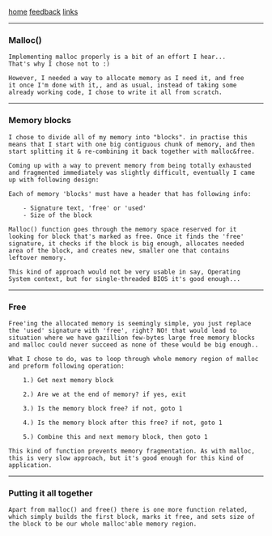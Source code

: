 [home](/) [feedback](/feedback) [links](/links)

-----------------------------------------------------------------------------

### Malloc()

	Implementing malloc properly is a bit of an effort I hear...
	That's why I chose not to :)

	However, I needed a way to allocate memory as I need it, and free
	it once I'm done with it,, and as usual, instead of taking some 
	already working code, I chose to write it all from scratch.

-----------------------------------------------------------------------------

### Memory blocks

	I chose to divide all of my memory into "blocks". in practise this
	means that I start with one big contiguous chunk of memory, and then
	start splitting it & re-combining it back together with malloc&free.

	Coming up with a way to prevent memory from being totally exhausted
	and fragmented immediately was slightly difficult, eventually I came
	up with following design:

	Each of memory 'blocks' must have a header that has following info:

		- Signature text, 'free' or 'used'
		- Size of the block
	
	Malloc() function goes through the memory space reserved for it 
	looking for block that's marked as free. Once it finds the 'free'
	signature, it checks if the block is big enough, allocates needed
	area of the block, and creates new, smaller one that contains 
	leftover memory.

	This kind of approach would not be very usable in say, Operating 
	System context, but for single-threaded BIOS it's good enough...

-----------------------------------------------------------------------------

### Free

	Free'ing the allocated memory is seemingly simple, you just replace
	the 'used' signature with 'free', right? NO! that would lead to
	situation where we have gazillion few-bytes large free memory blocks
	and malloc could never succeed as none of these would be big enough..

	What I chose to do, was to loop through whole memory region of malloc
	and preform following operation:

		1.) Get next memory block
	
		2.) Are we at the end of memory? if yes, exit

		3.) Is the memory block free? if not, goto 1

		4.) Is the memory block after this free? if not, goto 1

		5.) Combine this and next memory block, then goto 1

	This kind of function prevents memory fragmentation. As with malloc,
	this is very slow approach, but it's good enough for this kind of 
	application.

-----------------------------------------------------------------------------

### Putting it all together

	Apart from malloc() and free() there is one more function related,
	which simply builds the first block, marks it free, and sets size of
	the block to be our whole malloc'able memory region.

